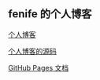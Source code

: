 ## fenife 的个人博客

[个人博客](http://218.78.54.114:5000)

[个人博客的源码](https://github.com/fenife/yonder)

[GitHub Pages 文档](https://docs.github.com/zh/pages)

